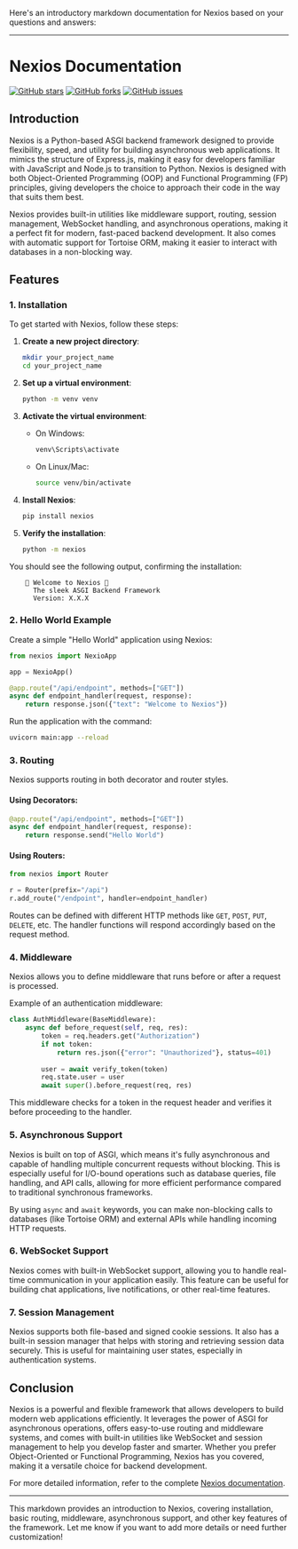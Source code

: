 Here's an introductory markdown documentation for Nexios based on your questions and answers:

---


# Nexios Documentation
[![GitHub stars](https://img.shields.io/github/stars/techwithdunamix/nexios.svg?style=social)](https://github.com/techwithdunamix/nexios)
[![GitHub forks](https://img.shields.io/github/forks/techwithdunamix/nexios.svg?style=social)](https://github.com/techwithdunamix/nexios)
[![GitHub issues](https://img.shields.io/github/issues/techwithdunamix/nexios.svg)](https://github.com/techwithdunamix/nexios/issues)
## Introduction
Nexios is a Python-based ASGI backend framework designed to provide flexibility, speed, and utility for building asynchronous web applications. It mimics the structure of Express.js, making it easy for developers familiar with JavaScript and Node.js to transition to Python. Nexios is designed with both Object-Oriented Programming (OOP) and Functional Programming (FP) principles, giving developers the choice to approach their code in the way that suits them best.

Nexios provides built-in utilities like middleware support, routing, session management, WebSocket handling, and asynchronous operations, making it a perfect fit for modern, fast-paced backend development. It also comes with automatic support for Tortoise ORM, making it easier to interact with databases in a non-blocking way.

## Features

### 1. **Installation**
To get started with Nexios, follow these steps:

1. **Create a new project directory**:
   ```bash
   mkdir your_project_name
   cd your_project_name
   ```

2. **Set up a virtual environment**:
   ```bash
   python -m venv venv
   ```

3. **Activate the virtual environment**:
   - On Windows:
     ```bash
     venv\Scripts\activate
     ```
   - On Linux/Mac:
     ```bash
     source venv/bin/activate
     ```

4. **Install Nexios**:
   ```bash
   pip install nexios
   ```

5. **Verify the installation**:
   ```bash
   python -m nexios
   ```

You should see the following output, confirming the installation:
```
    🚀 Welcome to Nexios 🚀
      The sleek ASGI Backend Framework
      Version: X.X.X
```

### 2. **Hello World Example**

Create a simple "Hello World" application using Nexios:

```python
from nexios import NexioApp

app = NexioApp()

@app.route("/api/endpoint", methods=["GET"])
async def endpoint_handler(request, response):
    return response.json({"text": "Welcome to Nexios"})
```

Run the application with the command:
```bash
uvicorn main:app --reload
```

### 3. **Routing**
Nexios supports routing in both decorator and router styles.

#### Using Decorators:
```python
@app.route("/api/endpoint", methods=["GET"])
async def endpoint_handler(request, response):
    return response.send("Hello World")
```

#### Using Routers:
```python
from nexios import Router

r = Router(prefix="/api")
r.add_route("/endpoint", handler=endpoint_handler)
```

Routes can be defined with different HTTP methods like `GET`, `POST`, `PUT`, `DELETE`, etc. The handler functions will respond accordingly based on the request method.

### 4. **Middleware**
Nexios allows you to define middleware that runs before or after a request is processed.

Example of an authentication middleware:
```python
class AuthMiddleware(BaseMiddleware):
    async def before_request(self, req, res):
        token = req.headers.get("Authorization")
        if not token:
            return res.json({"error": "Unauthorized"}, status=401)
        
        user = await verify_token(token)
        req.state.user = user
        await super().before_request(req, res)
```

This middleware checks for a token in the request header and verifies it before proceeding to the handler.

### 5. **Asynchronous Support**
Nexios is built on top of ASGI, which means it's fully asynchronous and capable of handling multiple concurrent requests without blocking. This is especially useful for I/O-bound operations such as database queries, file handling, and API calls, allowing for more efficient performance compared to traditional synchronous frameworks.

By using `async` and `await` keywords, you can make non-blocking calls to databases (like Tortoise ORM) and external APIs while handling incoming HTTP requests.

### 6. **WebSocket Support**
Nexios comes with built-in WebSocket support, allowing you to handle real-time communication in your application easily. This feature can be useful for building chat applications, live notifications, or other real-time features.

### 7. **Session Management**
Nexios supports both file-based and signed cookie sessions. It also has a built-in session manager that helps with storing and retrieving session data securely. This is useful for maintaining user states, especially in authentication systems.

## Conclusion
Nexios is a powerful and flexible framework that allows developers to build modern web applications efficiently. It leverages the power of ASGI for asynchronous operations, offers easy-to-use routing and middleware systems, and comes with built-in utilities like WebSocket and session management to help you develop faster and smarter. Whether you prefer Object-Oriented or Functional Programming, Nexios has you covered, making it a versatile choice for backend development.

For more detailed information, refer to the complete [Nexios documentation](#).

--- 

This markdown provides an introduction to Nexios, covering installation, basic routing, middleware, asynchronous support, and other key features of the framework. Let me know if you want to add more details or need further customization!